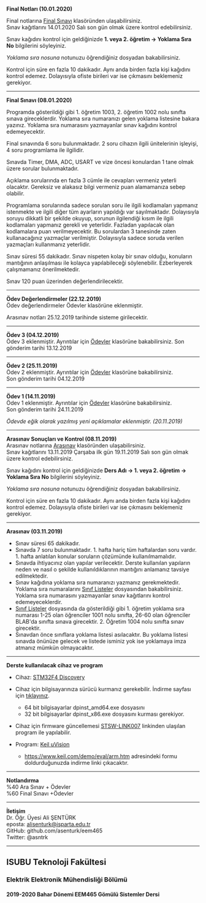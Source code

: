 **Final Notları (10.01.2020)**   

Final notlarına [Final Sınavı](./final_sinavi/) klasöründen ulaşabilirsiniz.   
Sınav kağıtlarını 14.01.2020 Salı son gün  olmak üzere kontrol edebilirsiniz.   

Sınav kağıdını kontrol için geldiğinizde **1. veya 2. öğretim -> Yoklama Sıra No** bilgilerini söyleyiniz. 

*Yoklama sıra nosuna* notunuzu öğrendiğiniz dosyadan bakabilirsiniz.  

Kontrol için süre en fazla 10 dakikadır. Aynı anda birden fazla kişi kağıdını kontrol edemez. Dolayısıyla ofiste birileri var ise çıkmasını beklemeniz gerekiyor.


---

**Final Sınavı (08.01.2020)** 

Programda gösterildiği gibi 1. öğretim 1003, 2. öğretim 1002 nolu sınıfta sınava gireceklerdir. Yoklama sıra numaranızı gelen yoklama listesine bakara yazınız. Yoklama sıra numarasını yazmayanlar sınav kağıdını kontrol edemeyecektir. 

Final sınavında 6 soru bulunmaktadır. 2 soru cihazın ilgili ünitelerinin işleyişi, 4 soru programlama ile ilgilidir.

Sınavda Timer, DMA, ADC, USART ve vize öncesi konulardan 1 tane olmak üzere sorular bulunmaktadır.

Açıklama sorularında en fazla 3 cümle ile  cevapları vermeniz yeterli olacaktır. Gereksiz ve alakasız bilgi vermeniz puan alamamanıza sebep olabilir.

Programlama sorularında sadece sorulan soru ile ilgili kodlamaları yapmanız istenmekte ve ilgili diğer tüm ayarların yapıldığı var sayılmaktadır. Dolayısıyla soruyu dikkatli bir şekilde okuyup, sorunun ilgilendiği kısım ile ilgili kodlamaları yapmanız gerekli ve yeterlidir. Fazladan yapılacak olan kodlamalara puan verilmeyecektir. Bu sorulardan 3 tanesinde zaten kullanacağınız yazmaçlar verilmiştir. Dolayısıyla sadece soruda verilen yazmaçları kullanmanız yeterlidir.

Sınav süresi 55 dakikadır. Sınav nispeten kolay bir sınav olduğu, konuların mantığının anlaşılması ile kolayca yapılabileceği söylenebilir. Ezberleyerek çalışmamanız önerilmektedir.

Sınav 120 puan üzerinden değerlendirilecektir.  



---

**Ödev Değerlendirmeler (22.12.2019)**    
Ödev değerlendirmeler Ödevler klasörüne eklenmiştir.

Arasınav notları 25.12.2019 tarihinde sisteme girilecektir.

---

**Ödev 3 (04.12.2019)**   
Ödev 3 eklenmiştir. Ayrıntılar için [Ödevler](./odevler/) klasörüne bakabilirsiniz.
Son gönderim tarihi 13.12.2019


---

**Ödev 2 (25.11.2019)**  
Ödev 2 eklenmiştir. Ayrıntılar için [Ödevler](./odevler/) klasörüne bakabilirsiniz.   
Son gönderim tarihi 04.12.2019 



---

**Ödev 1 (14.11.2019)**   
Ödev 1 eklenmiştir. Ayrıntılar için [Ödevler](./odevler/) klasörüne bakabilirsiniz.   
Son gönderim tarihi 24.11.2019

*Ödevde eğik olarak yazılmış yeni açıklamalar eklenmiştir. (20.11.2019)*


---

**Arasınav Sonuçları ve Kontrol (08.11.2019)**   
Arasınav notlarına [Arasınav](./arasinav/) klasöründen ulaşabilirsiniz.   
Sınav kağıtlarını 13.11.2019 Çarşaba ilk gün 19.11.2019 Salı  son gün olmak üzere kontrol edebilirsiniz.   

Sınav kağıdını kontrol için geldiğinizde **Ders Adı -> 1. veya 2. öğretim -> Yoklama Sıra No** bilgilerini söyleyiniz. 

*Yoklama sıra nosuna* notunuzu öğrendiğiniz dosyadan bakabilirsiniz.  

Kontrol için süre en fazla 10 dakikadır. Aynı anda birden fazla kişi kağıdını kontrol edemez. Dolayısıyla ofiste birileri var ise çıkmasını beklemeniz gerekiyor.


---



**Arasınav (03.11.2019)**     
- Sınav süresi 65 dakikadır.
- Sınavda  7 soru bulunmaktadır. 1. hafta hariç tüm haftalardan soru vardır. 1. hafta anlatılan konular soruların çözümünde kullanılmamalıdır.
- Sınavda ihtiyacınız olan yapılar verilecektir. Derste kullanılan yapıların neden ve nasıl o şekilde kullanıldıklarının mantığını anlamanız tavsiye edilmektedir.
-  Sınav kağıdına yoklama sıra numaranızı yazmanız gerekmektedir. Yoklama sıra numaralarını [Sınıf Listeler](./arasinav/sinif_listeler.txt) dosyasından bakabilirsiniz. Yoklama sıra numarasını yazmayanlar sınav kağıtlarını kontrol edemeyeceklerdir.
- [Sınıf Listeler](./arasinav/sinif_listeler.txt) dosyasında da gösterildiği gibi 1. öğretim yoklama sıra numarası 1-25  olan öğrenciler 1001 nolu sınıfta, 26-60 olan öğrenciler BLAB'da sınıfta sınava girecektir. 2. Öğretim 1004 nolu sınıfta sınav girecektir.
- Sınavdan önce sınıflara yoklama listesi asılacaktır. Bu yoklama listesi sınavda önünüze gelecek ve listede isminiz yok ise yoklamaya imza atmanız mümkün olmayacaktır.


---

**Derste kullanılacak cihaz ve program**

- Cihaz: [STM32F4 Discovery](https://www.st.com/en/evaluation-tools/stm32f4discovery.html)
- Cihaz için bilgisayarınıza sürücü kurmanız gerekebilir. İndirme sayfası için [tıklayınız](https://www.st.com/content/st_com/en/products/development-tools/software-development-tools/stm32-software-development-tools/stm32-utilities/stsw-link009.html). 
  - 64 bit bilgisayarlar dpinst_amd64.exe dosyasını
  - 32 bit bilgisayarlar dpinst_x86.exe dosyasını kurması gerekiyor.
- Cihaz için firmware güncellemesi [STSW-LINK007](https://www.st.com/content/st_com/en/products/development-tools/software-development-tools/stm32-software-development-tools/stm32-programmers/stsw-link007.html) linkinden ulaşılan program ile  yapılabilir.
  

- Program: [Keil uVision](http://www2.keil.com/mdk5/uvision/)
  - https://www.keil.com/demo/eval/arm.htm adresindeki formu doldurduğunuzda indirme linki çıkacaktır.

---

**Notlandırma**    
%40 Ara Sınav   + Ödevler    
%60 Final Sınavı +Ödevler


---

**İletişim**   
Dr. Öğr. Üyesi Ali ŞENTÜRK   
eposta: alisenturk@isparta.edu.tr   
GitHub: github.com/asenturk/eem465   
Twitter: @asntrk

---


## ISUBU Teknoloji Fakültesi
### Elektrik Elektronik Mühendisliği Bölümü
#### 2019-2020 Bahar Dönemi EEM465 Gömülü Sistemler Dersi